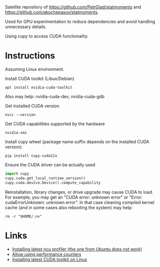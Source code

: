 Satellite repository of https://github.com/PetrGlad/statmoments
and https://github.com/akochepasov/statmoments.

Used for GPU experimentation to reduce dependencies and avoid handling unnecessary details.

Using cupy to access CUDA functionality.
 
# Instructions

Assuming Linux environment.

Install CUDA toolkit (Libux/Debian)
```
apt install nvidia-cuda-toolkit
```

Also may help: nvidia-cuda-dev, nvidia-cuda-gdb


Get installed CUDA version
```
nvcc --version
```

Get CUDA capabilities supported by the hardware
```
nvidia-smi
```

Install cupy wheel (package name suffix depends on the installed CUDA version):
```
pip install cupy-cuda11x
```

Ensure the CUDA driver can be actually used
```python
import cupy
cupy.cuda.get_local_runtime_version()
cupy.cuda.device.Device().compute_capability
```

Reinstallation, library changes, or drive upgrade may cause CUDA to load. 
For example, you may get an "CUDA error: unknown error" or "Error: cudaErrorUnknown: unknown error".
In that case cleaning compiled kernel cache (and in some cases also rebooting the system) may help:
```
rm -r "$HOME/.nv"
```

# Links

* [Installing latest ncu profiler (the one from Ubuntu does not work)](https://developer.nvidia.com/nvidia-development-tools-solutions-err_nvgpuctrperm-permission-issue-performance-counters)
* [Allow using performance counters](https://developer.nvidia.com/nvidia-development-tools-solutions-err_nvgpuctrperm-permission-issue-performance-counters)
* [Installing latest CUDA toolkit on Linux](https://docs.nvidia.com/cuda/cuda-installation-guide-linux/index.html)


